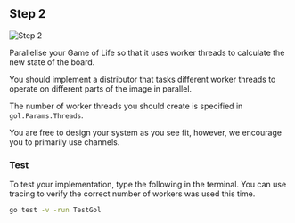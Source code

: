<!--@include: index.md-->
#

## Step 2

![Step 2](/assets/cw_diagrams-Parallel_2.png)

Parallelise your Game of Life so that it uses worker threads to calculate the new state of the board.

You should implement a distributor that tasks different worker threads to operate on different parts of the image in parallel.

The number of worker threads you should create is specified in `gol.Params.Threads`.

You are free to design your system as you see fit, however, we encourage you to primarily use channels.

### Test

To test your implementation, type the following in the terminal.
You can use tracing to verify the correct number of workers was used this time.

``` bash
go test -v -run TestGol
```
